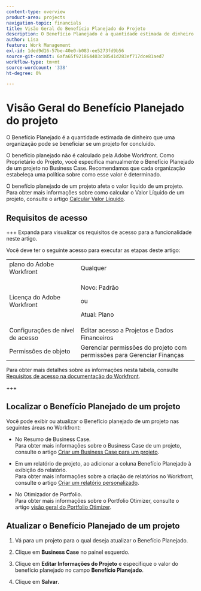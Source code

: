 ```yaml
---
content-type: overview
product-area: projects
navigation-topic: financials
title: Visão Geral do Benefício Planejado do Projeto
description: O Benefício Planejado é a quantidade estimada de dinheiro que uma organização pode se beneficiar se um projeto for concluído.
author: Lisa
feature: Work Management
exl-id: 1ded9d16-57be-40e0-b083-ee5273fd9b56
source-git-commit: 6afa65f921864403c10541d283ef717dce81aed7
workflow-type: tm+mt
source-wordcount: '338'
ht-degree: 0%

---
```


# Visão Geral do Benefício Planejado do projeto

O Benefício Planejado é a quantidade estimada de dinheiro que uma organização pode se beneficiar se um projeto for concluído.

O benefício planejado não é calculado pela Adobe Workfront. Como Proprietário do Projeto, você especifica manualmente o Benefício Planejado de um projeto no Business Case. Recomendamos que cada organização estabeleça uma política sobre como esse valor é determinado.

O benefício planejado de um projeto afeta o valor líquido de um projeto.\
Para obter mais informações sobre como calcular o Valor Líquido de um projeto, consulte o artigo [Calcular Valor Líquido](../../../manage-work/projects/project-finances/calculate-net-value.md).

## Requisitos de acesso

+++ Expanda para visualizar os requisitos de acesso para a funcionalidade neste artigo.

Você deve ter o seguinte acesso para executar as etapas deste artigo:

<table style="table-layout:auto"> 
 <col> 
 <col> 
 <tbody> 
  <tr> 
   <td role="rowheader">plano do Adobe Workfront</td> 
   <td>Qualquer</td> 
  </tr> 
  <tr> 
   <td role="rowheader">Licença do Adobe Workfront</td> 
   <td>
   <p>Novo: Padrão</p>
   <p>ou</p>
   <p>Atual: Plano</p></td>  
  </tr> 
  <tr> 
   <td role="rowheader">Configurações de nível de acesso</td> 
   <td>Editar acesso a Projetos e Dados Financeiros</td> 
  </tr> 
  <tr> 
   <td role="rowheader">Permissões de objeto</td> 
   <td>Gerenciar permissões do projeto com permissões para Gerenciar Finanças</td> 
  </tr> 
 </tbody> 
</table>

Para obter mais detalhes sobre as informações nesta tabela, consulte [Requisitos de acesso na documentação do Workfront](/help/quicksilver/administration-and-setup/add-users/access-levels-and-object-permissions/access-level-requirements-in-documentation.md).

+++

## Localizar o Benefício Planejado de um projeto

Você pode exibir ou atualizar o Benefício planejado de um projeto nas seguintes áreas no Workfront:

* No Resumo de Business Case.\
  Para obter mais informações sobre o Business Case de um projeto, consulte o artigo [Criar um Business Case para um projeto](../../../manage-work/projects/define-a-business-case/create-business-case.md).

* Em um relatório de projeto, ao adicionar a coluna Benefício Planejado à exibição do relatório.\
  Para obter mais informações sobre a criação de relatórios no Workfront, consulte o artigo [Criar um relatório personalizado](../../../reports-and-dashboards/reports/creating-and-managing-reports/create-custom-report.md).

* No Otimizador de Portfolio.\
  Para obter mais informações sobre o Portfolio Otimizer, consulte o artigo [visão geral do Portfolio Otimizer](../../../manage-work/portfolios/portfolio-optimizer/portfolio-optimizer-overview.md).

## Atualizar o Benefício Planejado de um projeto

1. Vá para um projeto para o qual deseja atualizar o Benefício Planejado.
1. Clique em **Business Case** no painel esquerdo.
1. Clique em **Editar Informações do Projeto** e especifique o valor do benefício planejado no campo **Benefício Planejado**.

1. Clique em **Salvar**.
